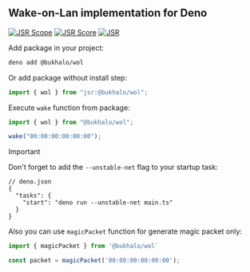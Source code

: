 ## Wake-on-Lan implementation for Deno

[![JSR Scope](https://jsr.io/badges/@bukhalo)](https://jsr.io/@bukhalo)
[![JSR Score](https://jsr.io/badges/@bukhalo/wol/score)](https://jsr.io/@bukhalo/wol)
[![JSR](https://jsr.io/badges/@bukhalo/wol)](https://jsr.io/@bukhalo/wol)

Add package in your project:

```bash
deno add @bukhalo/wol
```

Or add package without install step:

```typescript
import { wol } from "jsr:@bukhalo/wol";
```

Execute `wake` function from package:

```typescript
import { wol } from "@bukhalo/wol";

wake("00:00:00:00:00:00");
```

<!-- deno-fmt-ignore -->
> [!IMPORTANT]
> Don't forget to add the `--unstable-net` flag to your startup task:
>
> ```jsonc
> // deno.json
> {
>   "tasks": {
>     "start": "deno run --unstable-net main.ts"
>   }
> }
> ```

Also you can use `magicPacket` function for generate magic packet only:

```typescript
import { magicPacket } from '@bukhalo/wol`

const packet = magicPacket('00:00:00:00:00:00');
```
